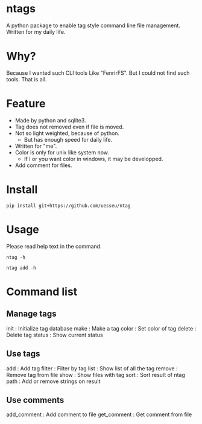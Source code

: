 # ntags
A python package to enable tag style command line file management.
Written for my daily life.

# Why?
Because I wanted such CLI tools Like "FenrirFS".
But I could not find such tools. That is all.

# Feature
- Made by python and sqlite3.
- Tag does not removed even if file is moved.
- Not so light weighted, because of python.
  + But has enough speed for daily life.
- Written for "me".
- Color is only for unix like system now.
  + If I or you want color in windows, it may be developped.
- Add comment for files.

# Install

```
pip install git+https://github.com/uesseu/ntag
```

# Usage
Please read help text in the command.

```
ntag -h
```

```
ntag add -h
```

# Command list
## Manage tags
init   : Initialize tag database
make   : Make a tag
color  : Set color of tag
delete : Delete tag
status : Show current status

## Use tags
add    : Add tag
filter : Filter by tag
list   : Show list of all the tag
remove : Remove tag from file
show   : Show files with tag
sort   : Sort result of ntag
path   : Add or remove strings on result

## Use comments
add_comment : Add comment to file
get_comment : Get comment from file
